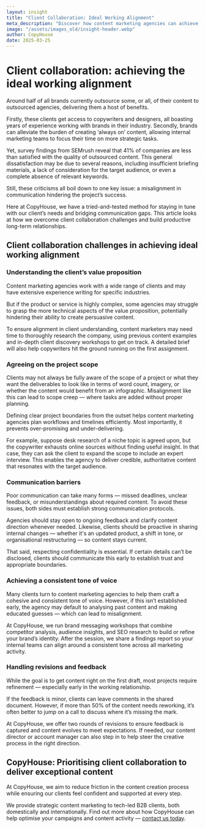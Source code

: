 ```yaml
---
layout: insight
title: "Client Collaboration: Ideal Working Alignment"
meta_description: "Discover how content marketing agencies can achieve the ideal working alignment to enhance client collaboration."
image: "/assets/images_old/insight-header.webp"
author: CopyHouse
date: 2025-03-25
---
```


# Client collaboration: achieving the ideal working alignment

Around half of all brands currently outsource some, or all, of their content to outsourced agencies, delivering them a host of benefits.

Firstly, these clients get access to copywriters and designers, all boasting years of experience working with brands in their industry. Secondly, brands can alleviate the burden of creating ‘always on’ content, allowing internal marketing teams to focus their time on more strategic tasks.

Yet, survey findings from SEMrush reveal that 41% of companies are less than satisfied with the quality of outsourced content. This general dissatisfaction may be due to several reasons, including insufficient briefing materials, a lack of consideration for the target audience, or even a complete absence of relevant keywords.

Still, these criticisms all boil down to one key issue: a misalignment in communication hindering the project’s success.

Here at CopyHouse, we have a tried-and-tested method for staying in tune with our client’s needs and bridging communication gaps. This article looks at how we overcome client collaboration challenges and build productive long-term relationships.

## Client collaboration challenges in achieving ideal working alignment

### Understanding the client’s value proposition

Content marketing agencies work with a wide range of clients and may have extensive experience writing for specific industries.

But if the product or service is highly complex, some agencies may struggle to grasp the more technical aspects of the value proposition, potentially hindering their ability to create persuasive content.

To ensure alignment in client understanding, content marketers may need time to thoroughly research the company, using previous content examples and in-depth client discovery workshops to get on track. A detailed brief will also help copywriters hit the ground running on the first assignment.

### Agreeing on the project scope

Clients may not always be fully aware of the scope of a project or what they want the deliverables to look like in terms of word count, imagery, or whether the content would benefit from an infographic. Misalignment like this can lead to scope creep — where tasks are added without proper planning.

Defining clear project boundaries from the outset helps content marketing agencies plan workflows and timelines efficiently. Most importantly, it prevents over-promising and under-delivering.

For example, suppose desk research of a niche topic is agreed upon, but the copywriter exhausts online sources without finding useful insight. In that case, they can ask the client to expand the scope to include an expert interview. This enables the agency to deliver credible, authoritative content that resonates with the target audience.

### Communication barriers

Poor communication can take many forms — missed deadlines, unclear feedback, or misunderstandings about required content. To avoid these issues, both sides must establish strong communication protocols.

Agencies should stay open to ongoing feedback and clarify content direction whenever needed. Likewise, clients should be proactive in sharing internal changes — whether it's an updated product, a shift in tone, or organisational restructuring — so content stays current.

That said, respecting confidentiality is essential. If certain details can’t be disclosed, clients should communicate this early to establish trust and appropriate boundaries.

### Achieving a consistent tone of voice

Many clients turn to content marketing agencies to help them craft a cohesive and consistent tone of voice. However, if this isn’t established early, the agency may default to analysing past content and making educated guesses — which can lead to misalignment.

At CopyHouse, we run brand messaging workshops that combine competitor analysis, audience insights, and SEO research to build or refine your brand’s identity. After the session, we share a findings report so your internal teams can align around a consistent tone across all marketing activity.

### Handling revisions and feedback

While the goal is to get content right on the first draft, most projects require refinement — especially early in the working relationship.

If the feedback is minor, clients can leave comments in the shared document. However, if more than 50% of the content needs reworking, it’s often better to jump on a call to discuss where it’s missing the mark.

At CopyHouse, we offer two rounds of revisions to ensure feedback is captured and content evolves to meet expectations. If needed, our content director or account manager can also step in to help steer the creative process in the right direction.

## CopyHouse: Prioritising client collaboration to deliver exceptional content

At CopyHouse, we aim to reduce friction in the content creation process while ensuring our clients feel confident and supported at every step.

We provide strategic content marketing to tech-led B2B clients, both domestically and internationally. Find out more about how CopyHouse can help optimise your campaigns and content activity — [contact us today](https://www.copyhouse.io/contact).
